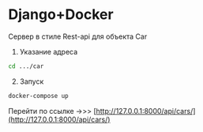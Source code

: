 # Django+Docker
Сервер в стиле Rest-api для объекта Car
1. Указание адреса
```sh
cd .../car
```
2. Запуск
```sh
docker-compose up
```
Перейти по ссылке ->>> [http://127.0.0.1:8000/api/cars/](http://127.0.0.1:8000/api/cars/)
